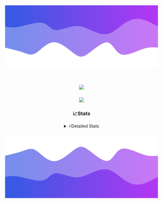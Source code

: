 ![Header](./header.png)
<div align="center">

<h1 align="center">
  <a href="https://git.io/typing-svg">
    <img src="https://readme-typing-svg.herokuapp.com/?lines=Hello,+There!+%F0%9F%91%8B;This+is+chicho.;Owner+on+Ocean;&center=true&size=25">
  </a>
</h1>
  
<p align="center">
  <img src="https://lanyard.cnrad.dev/api/852683595378196480" />
</p>

### 📈Stats
<details>
    <summary> ⚡Detailed Stats</summary>
    <br/>

<!--START_SECTION:waka-->
![Code Time](http://img.shields.io/badge/Code%20Time-1%2C032%20hrs%2032%20mins-blue)

![Profile Views](http://img.shields.io/badge/Profile%20Views-0-blue)

**🐱 My GitHub Data** 

> 📦 188.4 kB Used in GitHub's Storage 
 > 
> 🏆 0 Contributions in the Year 2025
 > 
> 🚫 Not Opted to Hire
 > 
> 📜 15 Public Repositories 
 > 
> 🔑 13 Private Repositories 
 > 
**I'm a Night 🦉** 

```text
🌞 Morning                24 commits          █░░░░░░░░░░░░░░░░░░░░░░░░   04.54 % 
🌆 Daytime                72 commits          ███░░░░░░░░░░░░░░░░░░░░░░   13.61 % 
🌃 Evening                238 commits         ███████████░░░░░░░░░░░░░░   44.99 % 
🌙 Night                  195 commits         █████████░░░░░░░░░░░░░░░░   36.86 % 
```
📅 **I'm Most Productive on Friday** 

```text
Monday                   28 commits          █░░░░░░░░░░░░░░░░░░░░░░░░   05.29 % 
Tuesday                  115 commits         █████░░░░░░░░░░░░░░░░░░░░   21.74 % 
Wednesday                83 commits          ████░░░░░░░░░░░░░░░░░░░░░   15.69 % 
Thursday                 69 commits          ███░░░░░░░░░░░░░░░░░░░░░░   13.04 % 
Friday                   126 commits         ██████░░░░░░░░░░░░░░░░░░░   23.82 % 
Saturday                 61 commits          ███░░░░░░░░░░░░░░░░░░░░░░   11.53 % 
Sunday                   47 commits          ██░░░░░░░░░░░░░░░░░░░░░░░   08.88 % 
```


📊 **This Week I Spent My Time On** 

```text
🕑︎ Time Zone: America/Argentina/Buenos_Aires

💬 Programming Languages: 
TypeScript               17 hrs 30 mins      ███████████████████████░░   91.38 % 
Other                    26 mins             █░░░░░░░░░░░░░░░░░░░░░░░░   02.31 % 
JSON                     25 mins             █░░░░░░░░░░░░░░░░░░░░░░░░   02.25 % 
JavaScript               13 mins             ░░░░░░░░░░░░░░░░░░░░░░░░░   01.14 % 
CSS                      12 mins             ░░░░░░░░░░░░░░░░░░░░░░░░░   01.12 % 

🔥 Editors: 
Cursor                   19 hrs 9 mins       █████████████████████████   100.00 % 

🐱‍💻 Projects: 
ocean-backend            18 hrs 55 mins      █████████████████████████   98.77 % 
Unknown Project          7 mins              ░░░░░░░░░░░░░░░░░░░░░░░░░   00.67 % 
ocean 2                  3 mins              ░░░░░░░░░░░░░░░░░░░░░░░░░   00.28 % 
my-nest-app              3 mins              ░░░░░░░░░░░░░░░░░░░░░░░░░   00.27 % 
my-project               0 secs              ░░░░░░░░░░░░░░░░░░░░░░░░░   00.01 % 

💻 Operating System: 
Windows                  19 hrs 1 min        █████████████████████████   99.33 % 
Mac                      7 mins              ░░░░░░░░░░░░░░░░░░░░░░░░░   00.67 % 
```

**I Mostly Code in JavaScript** 

```text
JavaScript               8 repos             ██████░░░░░░░░░░░░░░░░░░░   24.24 % 
HTML                     7 repos             █████░░░░░░░░░░░░░░░░░░░░   21.21 % 
TypeScript               4 repos             ███░░░░░░░░░░░░░░░░░░░░░░   12.12 % 
Astro                    2 repos             ██░░░░░░░░░░░░░░░░░░░░░░░   06.06 % 
SCSS                     1 repo              █░░░░░░░░░░░░░░░░░░░░░░░░   03.03 % 
```




 Last Updated on 02/02/2025 01:14:01 UTC
<!--END_SECTION:waka-->
</details>

![Footer](./footer.png)
